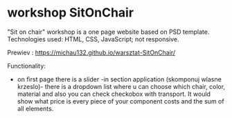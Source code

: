 # workshop SitOnChair


"Sit on chair" workshop is a one page website based on PSD template. Technologies used: HTML, CSS, JavaScript; not responsive. 

Prewiev : https://michau132.github.io/warsztat-SitOnChair/

Functionality:
- on first page there is a slider 
-in section application (skomponuj wlasne krzeslo)- there is a dropdown list where u can choose which chair, color, material and also you can check checkobox with transport. It would show what price is every piece of your component costs and the sum of all elements.
